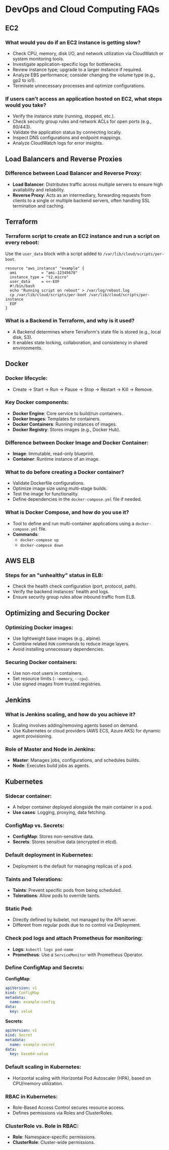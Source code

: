 # DevOps and Cloud Computing FAQs

## EC2

### What would you do if an EC2 instance is getting slow?
- Check CPU, memory, disk I/O, and network utilization via CloudWatch or system monitoring tools.
- Investigate application-specific logs for bottlenecks.
- Review instance type; upgrade to a larger instance if required.
- Analyze EBS performance; consider changing the volume type (e.g., gp2 to io1).
- Terminate unnecessary processes and optimize configurations.

### If users can’t access an application hosted on EC2, what steps would you take?
- Verify the instance state (running, stopped, etc.).
- Check security group rules and network ACLs for open ports (e.g., 80/443).
- Validate the application status by connecting locally.
- Inspect DNS configurations and endpoint mappings.
- Analyze CloudWatch logs for error insights.

## Load Balancers and Reverse Proxies

### Difference between Load Balancer and Reverse Proxy:
- **Load Balancer**: Distributes traffic across multiple servers to ensure high availability and reliability.
- **Reverse Proxy**: Acts as an intermediary, forwarding requests from clients to a single or multiple backend servers, often handling SSL termination and caching.

## Terraform

### Terraform script to create an EC2 instance and run a script on every reboot:
Use the `user_data` block with a script added to `/var/lib/cloud/scripts/per-boot`.

```hcl
resource "aws_instance" "example" {
  ami           = "ami-12345678"
  instance_type = "t2.micro"
  user_data     = <<-EOF
  #!/bin/bash
  echo "Running script on reboot" > /var/log/reboot.log
  cp /var/lib/cloud/scripts/per-boot /var/lib/cloud/scripts/per-instance
  EOF
}
```

### What is a Backend in Terraform, and why is it used?
- A Backend determines where Terraform's state file is stored (e.g., local disk, S3).
- It enables state locking, collaboration, and consistency in shared environments.

## Docker

### Docker lifecycle:
- Create → Start → Run → Pause → Stop → Restart → Kill → Remove.

### Key Docker components:
- **Docker Engine**: Core service to build/run containers.
- **Docker Images**: Templates for containers.
- **Docker Containers**: Running instances of images.
- **Docker Registry**: Stores images (e.g., Docker Hub).

### Difference between Docker Image and Docker Container:
- **Image**: Immutable, read-only blueprint.
- **Container**: Runtime instance of an image.

### What to do before creating a Docker container?
- Validate Dockerfile configurations.
- Optimize image size using multi-stage builds.
- Test the image for functionality.
- Define dependencies in the `docker-compose.yml` file if needed.

### What is Docker Compose, and how do you use it?
- Tool to define and run multi-container applications using a `docker-compose.yml` file.
- **Commands**:
  - `docker-compose up`
  - `docker-compose down`

## AWS ELB

### Steps for an "unhealthy" status in ELB:
- Check the health check configuration (port, protocol, path).
- Verify the backend instances' health and logs.
- Ensure security group rules allow inbound traffic from ELB.

## Optimizing and Securing Docker

### Optimizing Docker images:
- Use lightweight base images (e.g., alpine).
- Combine related `RUN` commands to reduce image layers.
- Avoid installing unnecessary dependencies.

### Securing Docker containers:
- Use non-root users in containers.
- Set resource limits (`--memory`, `--cpu`).
- Use signed images from trusted registries.

## Jenkins

### What is Jenkins scaling, and how do you achieve it?
- Scaling involves adding/removing agents based on demand.
- Use Kubernetes or cloud providers (AWS ECS, Azure AKS) for dynamic agent provisioning.

### Role of Master and Node in Jenkins:
- **Master**: Manages jobs, configurations, and schedules builds.
- **Node**: Executes build jobs as agents.

## Kubernetes

### Sidecar container:
- A helper container deployed alongside the main container in a pod.
- **Use cases**: Logging, proxying, data fetching.

### ConfigMap vs. Secrets:
- **ConfigMap**: Stores non-sensitive data.
- **Secrets**: Stores sensitive data (encrypted in etcd).

### Default deployment in Kubernetes:
- Deployment is the default for managing replicas of a pod.

### Taints and Tolerations:
- **Taints**: Prevent specific pods from being scheduled.
- **Tolerations**: Allow pods to override taints.

### Static Pod:
- Directly defined by kubelet, not managed by the API server.
- Different from regular pods due to no control via Deployment.

### Check pod logs and attach Prometheus for monitoring:
- **Logs**: `kubectl logs pod-name`
- **Prometheus**: Use a `ServiceMonitor` with Prometheus Operator.

### Define ConfigMap and Secrets:
**ConfigMap**:
```yaml
apiVersion: v1
kind: ConfigMap
metadata:
  name: example-config
data:
  key: value
```

**Secrets**:
```yaml
apiVersion: v1
kind: Secret
metadata:
  name: example-secret
data:
  key: base64-value
```

### Default scaling in Kubernetes:
- Horizontal scaling with Horizontal Pod Autoscaler (HPA), based on CPU/memory utilization.

### RBAC in Kubernetes:
- Role-Based Access Control secures resource access.
- Defines permissions via Roles and ClusterRoles.

### ClusterRole vs. Role in RBAC:
- **Role**: Namespace-specific permissions.
- **ClusterRole**: Cluster-wide permissions.
